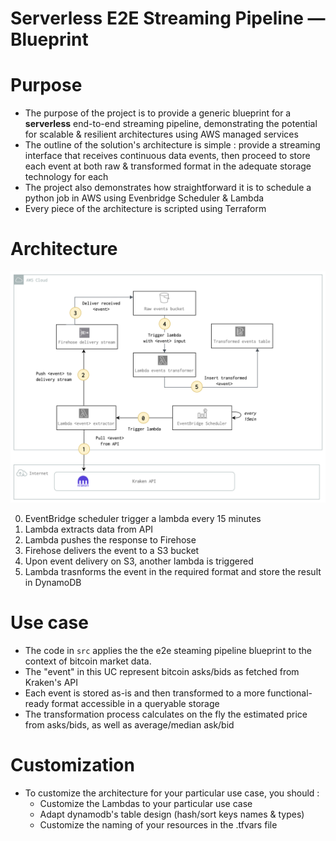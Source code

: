 # Serverless E2E Streaming Pipeline — Blueprint 

# Purpose 
* The purpose of the project is to provide a generic blueprint for a **serverless** end-to-end streaming pipeline, demonstrating the potential for scalable & resilient architectures using AWS managed services 
* The outline of the solution's architecture is simple : provide a streaming interface that receives continuous data events, then proceed to store each event at both raw & transformed format in the adequate storage technology for each
* The project also demonstrates how straightforward it is to schedule a python job in AWS using Evenbridge Scheduler & Lambda 
* Every piece of the architecture is scripted using Terraform

# Architecture

<img src="e2e-streaming-pipeline.png" width="1920"/>

0. EventBridge scheduler trigger a lambda every 15 minutes 
1. Lambda extracts data from API 
2. Lambda pushes the response to Firehose 
3. Firehose delivers the event to a S3 bucket
4. Upon event delivery on S3, another lambda is triggered 
5. Lambda trasnforms the event in the required format and store the result in DynamoDB

# Use case 
* The code in `src` applies the the e2e steaming pipeline blueprint to the context of bitcoin market data. 
* The "event" in this UC represent bitcoin asks/bids as fetched from Kraken's API 
* Each event is stored as-is and then transformed to a more functional-ready format accessible in a queryable storage 
* The transformation process calculates on the fly the estimated price from asks/bids, as well as average/median ask/bid

# Customization 
- To customize the architecture for your particular use case, you should : 
    * Customize the Lambdas to your particular use case
    * Adapt dynamodb's table design (hash/sort keys names & types)
    * Customize the naming of your resources in the .tfvars file 
